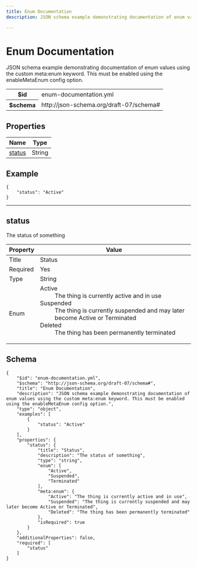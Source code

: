 ```yaml
---
title: Enum Documentation
description: JSON schema example demonstrating documentation of enum values using the custom meta:enum keyword. This must be enabled using the enableMetaEnum config option.

---
```

# Enum Documentation

<p>JSON schema example demonstrating documentation of enum values using the custom meta:enum keyword. This must be enabled using the enableMetaEnum config option.</p>

<table>
<tbody>
<tr><th>$id</th><td>enum-documentation.yml</td></tr>
<tr><th>$schema</th><td>http://json-schema.org/draft-07/schema#</td></tr>
</tbody>
</table>

## Properties

<table><thead><tr><th colspan="2">Name</th><th>Type</th></tr></thead><tbody><tr><td colspan="2"><a href="#status">status</a></td><td>String</td></tr></tbody></table>


## Example
```
{
    "status": "Active"
}
```

<hr />



## status



<p>The status of something</p>

<table>
  <thead>
    <tr>
      <th>Property</th>
      <th colspan="2">Value</th>
    </tr>
  </thead>
  <tbody>
    <tr>
      <td>Title</td>
      <td colspan="2">Status</td>
    </tr>
    <tr>
      <td>Required</td>
      <td colspan="2">Yes</td>
    </tr>
    <tr><td>Type</td><td colspan="2">String</td></tr>
    <tr>
      <td>Enum</td>
      <td colspan="2"><dl><dt>Active</dt><dd>The thing is currently active and in use</dd><dt>Suspended</dt><dd>The thing is currently suspended and may later become Active or Terminated</dd><dt>Deleted</dt><dd>The thing has been permanently terminated</dd></dl></td>
    </tr>
  </tbody>
</table>









## Schema
```
{
    "$id": "enum-documentation.yml",
    "$schema": "http://json-schema.org/draft-07/schema#",
    "title": "Enum Documentation",
    "description": "JSON schema example demonstrating documentation of enum values using the custom meta:enum keyword. This must be enabled using the enableMetaEnum config option.",
    "type": "object",
    "examples": [
        {
            "status": "Active"
        }
    ],
    "properties": {
        "status": {
            "title": "Status",
            "description": "The status of something",
            "type": "string",
            "enum": [
                "Active",
                "Suspended",
                "Terminated"
            ],
            "meta:enum": {
                "Active": "The thing is currently active and in use",
                "Suspended": "The thing is currently suspended and may later become Active or Terminated",
                "Deleted": "The thing has been permanently terminated"
            },
            "isRequired": true
        }
    },
    "additionalProperties": false,
    "required": [
        "status"
    ]
}
```


